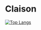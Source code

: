 # Claison

[![Top Langs](https://github-readme-stats.vercel.app/api/top-langs/?username=claison1107&layout=compact)](https://github.com/claison1107/github-readme-stats)

